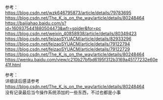 参考：  
https://blog.csdn.net/wzk646795873/article/details/79783695  
https://blog.csdn.net/The_K_is_on_the_way/article/details/80248464  
https://baijiahao.baidu.com/s?id=1609375441880504473&wfr=spider&for=pc  
https://blog.csdn.net/weixin_40858938/article/details/80349423  
https://blog.csdn.net/feizaoSYUACM/article/details/82933296  
https://blog.csdn.net/feizaoSYUACM/article/details/79122794  
https://blog.csdn.net/feizaoSYUACM/article/details/79122729  
https://blog.csdn.net/The_K_is_on_the_way/article/details/80248464  
https://wenku.baidu.com/view/c210b27bfbd6195f312b3169a45177232e60e41f.html  
  
  
参考：  
详细读后感请参考  
https://blog.csdn.net/The_K_is_on_the_way/article/details/80248464  
没有记录最后当今操作系统添加的一些东西，不过也都是小事  
  
